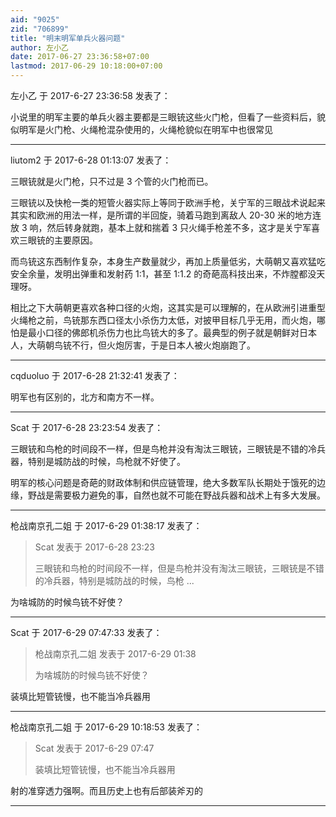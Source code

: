 ```yaml
---
aid: "9025"
zid: "706899"
title: "明末明军单兵火器问题"
author: 左小乙
date: 2017-06-27 23:36:58+07:00
lastmod: 2017-06-29 10:18:00+07:00
---
```


左小乙 于 2017-6-27 23:36:58 发表了：

小说里的明军主要的单兵火器主要都是三眼铳这些火门枪，但看了一些资料后，貌似明军是火门枪、火绳枪混杂使用的，火绳枪貌似在明军中也很常见

---

liutom2 于 2017-6-28 01:13:07 发表了：

三眼铳就是火门枪，只不过是 3 个管的火门枪而已。

三眼铳以及快枪一类的短管火器实际上等同于欧洲手枪，关宁军的三眼战术说起来其实和欧洲的用法一样，是所谓的半回旋，骑着马跑到离敌人 20-30 米的地方连放 3 响，然后转身就跑，基本上就和揣着 3 只火绳手枪差不多，这才是关宁军喜欢三眼铳的主要原因。

而鸟铳这东西制作复杂，本身生产数量就少，再加上质量低劣，大萌朝又喜欢猛吃安全余量，发明出弹重和发射药 1:1，甚至 1:1.2 的奇葩高科技出来，不炸膛都没天理呀。

相比之下大萌朝更喜欢各种口径的火炮，这其实是可以理解的，在从欧洲引进重型火绳枪之前，鸟铳那东西口径太小杀伤力太低，对披甲目标几乎无用，而火炮，哪怕是最小口径的佛郎机杀伤力也比鸟铳大的多了。最典型的例子就是朝鲜对日本人，大萌朝鸟铳不行，但火炮厉害，于是日本人被火炮崩跑了。

---

cqduoluo 于 2017-6-28 21:32:41 发表了：

明军也有区别的，北方和南方不一样。

---

Scat 于 2017-6-28 23:23:54 发表了：

三眼铳和鸟枪的时间段不一样，但是鸟枪并没有淘汰三眼铳，三眼铳是不错的冷兵器，特别是城防战的时候，鸟枪就不好使了。

明军的核心问题是奇葩的财政体制和供应链管理，绝大多数军队长期处于饿死的边缘，野战是需要极力避免的事，自然也就不可能在野战兵器和战术上有多大发展。

---

枪战南京孔二姐 于 2017-6-29 01:38:17 发表了：

> Scat 发表于 2017-6-28 23:23
>
> 三眼铳和鸟枪的时间段不一样，但是鸟枪并没有淘汰三眼铳，三眼铳是不错的冷兵器，特别是城防战的时候，鸟枪 ...

为啥城防的时候鸟铳不好使？

---

Scat 于 2017-6-29 07:47:33 发表了：

> 枪战南京孔二姐 发表于 2017-6-29 01:38
>
> 为啥城防的时候鸟铳不好使？

装填比短管铳慢，也不能当冷兵器用

---

枪战南京孔二姐 于 2017-6-29 10:18:53 发表了：

> Scat 发表于 2017-6-29 07:47
>
> 装填比短管铳慢，也不能当冷兵器用

射的准穿透力强啊。而且历史上也有后部装斧刃的

---
